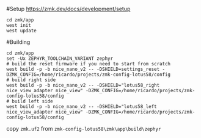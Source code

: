 #Setup https://zmk.dev/docs/development/setup
```shell
cd zmk/app
west init
west update
```

#Building
```shell
cd zmk/app
set -Ux ZEPHYR_TOOLCHAIN_VARIANT zephyr
# build the reset firmware if you need to start from scratch
west build -p -b nice_nano_v2 -- -DSHIELD=settings_reset -DZMK_CONFIG=/home/ricardo/projects/zmk-config-lotus58/config
# build right side
west build -p -b nice_nano_v2 -- -DSHIELD="lotus58_right nice_view_adapter nice_view" -DZMK_CONFIG=/home/ricardo/projects/zmk-config-lotus58/config
# build left side
west build -p -b nice_nano_v2 -- -DSHIELD="lotus58_left nice_view_adapter nice_view" -DZMK_CONFIG=/home/ricardo/projects/zmk-config-lotus58/config     
```

copy `zmk.uf2` from `zmk-config-lotus58\zmk\app\build\zephyr`